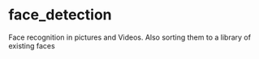 # face_detection
Face recognition in pictures and Videos. Also sorting them to a library of existing faces
